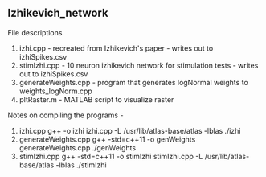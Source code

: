 ## Izhikevich_network

File descriptions
1. izhi.cpp - recreated from Izhikevich's paper - writes out to izhiSpikes.csv
2. stimIzhi.cpp - 10 neuron izhikevich network for stimulation tests - writes out to izhiSpikes.csv
3. generateWeights.cpp - program that generates logNormal weights to weights_logNorm.cpp
4. pltRaster.m - MATLAB script to visualize raster


Notes on compiling the programs - 
1. izhi.cpp
	g++ -o izhi izhi.cpp -L /usr/lib/atlas-base/atlas -lblas
	./izhi
2. generateWeights.cpp
	g++ -std=c++11 -o genWeights generateWeights.cpp
	./genWeights
3. stimIzhi.cpp
	g++ -std=c++11 -o stimIzhi stimIzhi.cpp -L /usr/lib/atlas-base/atlas -lblas
	./stimIzhi
